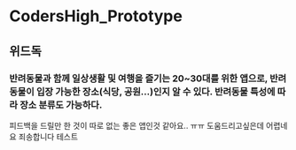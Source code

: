 # CodersHigh_Prototype
## 위드독
### 반려동물과 함께 일상생활 및 여행을 즐기는 20~30대를 위한 앱으로, 반려동물이 입장 가능한 장소(식당, 공원…)인지 알 수 있다. 반려동물 특성에 따라 장소 분류도 가능하다.
피드백을 드릴만 한 것이 따로 없는 좋은 앱인것 같아요.. ㅠㅠ 도움드리고싶은데 어렵네요 죄송합니다
테스트